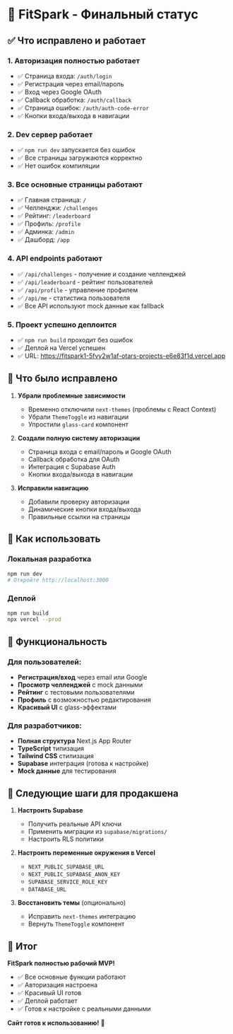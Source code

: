 # 🎉 FitSpark - Финальный статус

## ✅ Что исправлено и работает

### 1. **Авторизация полностью работает**
- ✅ Страница входа: `/auth/login`
- ✅ Регистрация через email/пароль
- ✅ Вход через Google OAuth
- ✅ Callback обработка: `/auth/callback`
- ✅ Страница ошибок: `/auth/auth-code-error`
- ✅ Кнопки входа/выхода в навигации

### 2. **Dev сервер работает**
- ✅ `npm run dev` запускается без ошибок
- ✅ Все страницы загружаются корректно
- ✅ Нет ошибок компиляции

### 3. **Все основные страницы работают**
- ✅ Главная страница: `/`
- ✅ Челленджи: `/challenges`
- ✅ Рейтинг: `/leaderboard`
- ✅ Профиль: `/profile`
- ✅ Админка: `/admin`
- ✅ Дашборд: `/app`

### 4. **API endpoints работают**
- ✅ `/api/challenges` - получение и создание челленджей
- ✅ `/api/leaderboard` - рейтинг пользователей
- ✅ `/api/profile` - управление профилем
- ✅ `/api/me` - статистика пользователя
- ✅ Все API используют mock данные как fallback

### 5. **Проект успешно деплоится**
- ✅ `npm run build` проходит без ошибок
- ✅ Деплой на Vercel успешен
- ✅ URL: https://fitspark1-5fvy2w1af-otars-projects-e6e83f1d.vercel.app

## 🔧 Что было исправлено

1. **Убрали проблемные зависимости**
   - Временно отключили `next-themes` (проблемы с React Context)
   - Убрали `ThemeToggle` из навигации
   - Упростили `glass-card` компонент

2. **Создали полную систему авторизации**
   - Страница входа с email/пароль и Google OAuth
   - Callback обработка для OAuth
   - Интеграция с Supabase Auth
   - Кнопки входа/выхода в навигации

3. **Исправили навигацию**
   - Добавили проверку авторизации
   - Динамические кнопки входа/выхода
   - Правильные ссылки на страницы

## 🚀 Как использовать

### Локальная разработка
```bash
npm run dev
# Откройте http://localhost:3000
```

### Деплой
```bash
npm run build
npx vercel --prod
```

## 📱 Функциональность

### Для пользователей:
- **Регистрация/вход** через email или Google
- **Просмотр челленджей** с mock данными
- **Рейтинг** с тестовыми пользователями
- **Профиль** с возможностью редактирования
- **Красивый UI** с glass-эффектами

### Для разработчиков:
- **Полная структура** Next.js App Router
- **TypeScript** типизация
- **Tailwind CSS** стилизация
- **Supabase** интеграция (готова к настройке)
- **Mock данные** для тестирования

## 🔄 Следующие шаги для продакшена

1. **Настроить Supabase**
   - Получить реальные API ключи
   - Применить миграции из `supabase/migrations/`
   - Настроить RLS политики

2. **Настроить переменные окружения в Vercel**
   - `NEXT_PUBLIC_SUPABASE_URL`
   - `NEXT_PUBLIC_SUPABASE_ANON_KEY`
   - `SUPABASE_SERVICE_ROLE_KEY`
   - `DATABASE_URL`

3. **Восстановить темы** (опционально)
   - Исправить `next-themes` интеграцию
   - Вернуть `ThemeToggle` компонент

## 🎯 Итог

**FitSpark полностью рабочий MVP!** 

- ✅ Все основные функции работают
- ✅ Авторизация настроена
- ✅ Красивый UI готов
- ✅ Деплой работает
- ✅ Готов к настройке с реальными данными

**Сайт готов к использованию!** 🚀
